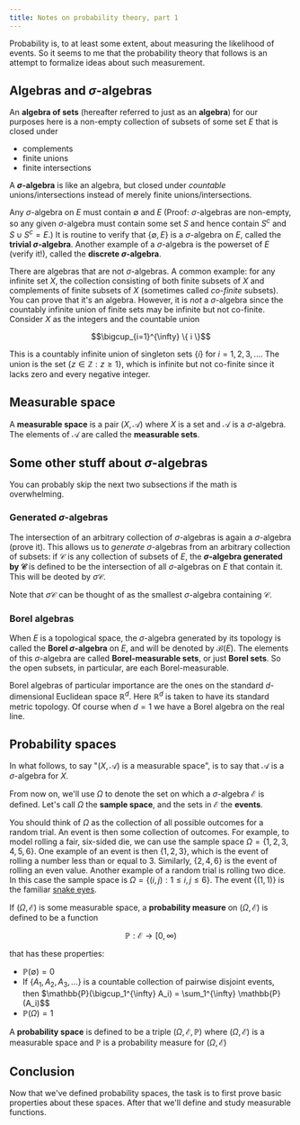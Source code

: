 ```yaml
---
title: Notes on probability theory, part 1
---
```


Probability is, to at least some extent, about measuring the likelihood of events. So it seems to me that the probability theory that follows is an attempt to formalize ideas about such measurement.


## Algebras and $\sigma$-algebras

An **algebra of sets** (hereafter referred to just as an **algebra**) for our purposes here is a non-empty collection of subsets of some set $E$ that is closed under

 - complements
 - finite unions
 - finite intersections

A **$\sigma$-algebra** is like an algebra, but closed under *countable* unions/intersections instead of merely finite unions/intersections.

Any $\sigma$-algebra on $E$ must contain $\emptyset$ and $E$ (Proof: $\sigma$-algebras are non-empty, so any given $\sigma$-algebra must contain some set $S$ and hence contain $S^c$ and $S \cup S^c = E$.) It is routine to verify that $\{\emptyset, E\}$ is a $\sigma$-algebra on $E$, called the **trivial $\sigma$-algebra**. Another example of a $\sigma$-algebra is the powerset of $E$ (verify it!), called the **discrete $\sigma$-algebra**.

There are algebras that are not $\sigma$-algebras. A common example: for any infinite set $X$, the collection consisting of both finite subsets of $X$ and complements of finite subsets of $X$ (sometimes called *co-finite* subsets). You can prove that it's an algebra. However, it is *not* a $\sigma$-algebra since the countably infinite union of finite sets may be infinite but not co-finite. Consider $X$ as the integers and the countable union

$$\bigcup_{i=1}^{\infty} \{ i \}$$

This is a countably infinite union of singleton sets $\{i\}$ for $i = 1, 2, 3, \ldots$. The union is the set $\{z \in \mathbb{Z} : z \geq 1\}$, which is infinite but not co-finite since it lacks zero and every negative integer.

## Measurable space

A **measurable space** is a pair $(X, \mathcal{A})$ where $X$ is a set and $\mathcal{A}$ is a $\sigma$-algebra. The elements of $\mathcal{A}$ are called the **measurable sets**.

## Some other stuff about $\sigma$-algebras

You can probably skip the next two subsections if the math is overwhelming.

### Generated $\sigma$-algebras

The intersection of an arbitrary collection of $\sigma$-algebras is again a $\sigma$-algebra (prove it). This allows us to *generate* $\sigma$-algebras from an arbitrary collection of subsets: if $\mathcal{C}$ is any collection of subsets of $E$, the **$\sigma$-algebra generated by $\mathcal{C}$** is defined to be the intersection of all $\sigma$-algebras on $E$ that contain it. This will be deoted by $\sigma \mathcal{C}$.

Note that $\sigma \mathcal{C}$ can be thought of as the smallest $\sigma$-algebra containing $\mathcal{C}$.

### Borel algebras

When $E$ is a topological space, the $\sigma$-algebra generated by its topology is called the **Borel $\sigma$-algebra** on $E$, and will be denoted by $\mathcal{B}(E)$. The elements of this $\sigma$-algebra are called **Borel-measurable sets**, or just **Borel sets**. So the open subsets, in particular, are each Borel-measurable.

Borel algebras of particular importance are the ones on the standard $d$-dimensional Euclidean space $\mathbb{R}^d$. Here $\mathbb{R}^d$ is taken to have its standard metric topology. Of course when $d = 1$ we have a Borel algebra on the real line.


## Probability spaces

In what follows, to say "$(X, \mathcal{A})$ is a measurable space", is to say that $\mathcal{A}$ is a $\sigma$-algebra for $X$.

From now on, we'll use $\Omega$ to denote the set on which a $\sigma$-algebra $\mathcal{E}$ is defined. Let's call $\Omega$ the **sample space**, and the sets in $\mathcal{E}$ the **events**.

You should think of $\Omega$ as the collection of all possible outcomes for a random trial. An event is then some collection of outcomes. For example, to model rolling a fair, six-sided die, we can use the sample space $\Omega = \{1, 2, 3, 4, 5, 6\}$. One example of an event is then $\{1, 2, 3\}$, which is the event of rolling a number less than or equal to 3. Similarly, $\{2, 4, 6\}$ is the event of rolling an even value. Another example of a random trial is rolling two dice. In this case the sample space is $\Omega = \{(i, j) : 1 \leq i, j \leq 6 \}$. The event $\{(1, 1)\}$ is the familiar [snake eyes](http://en.wikipedia.org/wiki/Snake_eyes).


If $(\Omega, \mathcal{E})$ is some measurable space, a  **probability measure** on $(\Omega, \mathcal{E})$ is defined to be a function

$$\mathbb{P}: \mathcal{E} \to [0, \infty)$$

that has these properties:

 - $\mathbb{P}(\emptyset) = 0$
 - If $\{A_1, A_2, A_3, \ldots\}$ is a countable collection of pairwise disjoint events, then $\mathbb{P}(\bigcup_1^{\infty} A_i) = \sum_1^{\infty} \mathbb{P}(A_i)$$
 - $\mathbb{P}(\Omega) = 1$

A **probability space** is defined to be a triple $(\Omega, \mathcal{E}, \mathbb{P})$ where $(\Omega, \mathcal{E})$ is a measurable space and $\mathbb{P}$ is a probability measure for $(\Omega, \mathcal{E})$


## Conclusion

Now that we've defined probability spaces, the task is to first prove basic properties about these spaces. After that we'll define and study measurable functions.
